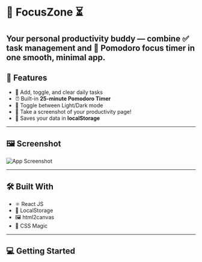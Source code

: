 # 🚀 FocusZone ⏳
Your personal productivity buddy — combine ✅ task management and 🧠 Pomodoro focus timer in one smooth, minimal app.
--
## 🌟 Features
- 📝 Add, toggle, and clear daily tasks
- ⏰ Built-in **25-minute Pomodoro Timer**
- 🌙 Toggle between Light/Dark mode
- 📸 Take a screenshot of your productivity page!
- 🔐 Saves your data in **localStorage**
---
## 🖼️ Screenshot
![App Screenshot](./assets/screenshot.png)

---
## 🛠️ Built With
- ⚛️ React JS
- 💾 LocalStorage
- 🖼️ html2canvas
- 💅 CSS Magic
---

## 💻 Getting Started


